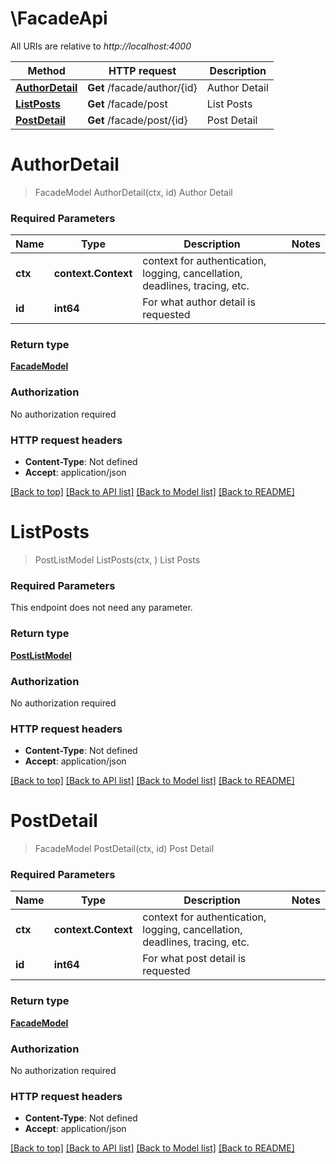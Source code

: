 # \FacadeApi

All URIs are relative to *http://localhost:4000*

Method | HTTP request | Description
------------- | ------------- | -------------
[**AuthorDetail**](FacadeApi.md#AuthorDetail) | **Get** /facade/author/{id} | Author Detail
[**ListPosts**](FacadeApi.md#ListPosts) | **Get** /facade/post | List Posts
[**PostDetail**](FacadeApi.md#PostDetail) | **Get** /facade/post/{id} | Post Detail


# **AuthorDetail**
> FacadeModel AuthorDetail(ctx, id)
Author Detail

### Required Parameters

Name | Type | Description  | Notes
------------- | ------------- | ------------- | -------------
 **ctx** | **context.Context** | context for authentication, logging, cancellation, deadlines, tracing, etc.
  **id** | **int64**| For what author detail is requested | 

### Return type

[**FacadeModel**](Facade.md)

### Authorization

No authorization required

### HTTP request headers

 - **Content-Type**: Not defined
 - **Accept**: application/json

[[Back to top]](#) [[Back to API list]](../README.md#documentation-for-api-endpoints) [[Back to Model list]](../README.md#documentation-for-models) [[Back to README]](../README.md)

# **ListPosts**
> PostListModel ListPosts(ctx, )
List Posts

### Required Parameters
This endpoint does not need any parameter.

### Return type

[**PostListModel**](PostList.md)

### Authorization

No authorization required

### HTTP request headers

 - **Content-Type**: Not defined
 - **Accept**: application/json

[[Back to top]](#) [[Back to API list]](../README.md#documentation-for-api-endpoints) [[Back to Model list]](../README.md#documentation-for-models) [[Back to README]](../README.md)

# **PostDetail**
> FacadeModel PostDetail(ctx, id)
Post Detail

### Required Parameters

Name | Type | Description  | Notes
------------- | ------------- | ------------- | -------------
 **ctx** | **context.Context** | context for authentication, logging, cancellation, deadlines, tracing, etc.
  **id** | **int64**| For what post detail is requested | 

### Return type

[**FacadeModel**](Facade.md)

### Authorization

No authorization required

### HTTP request headers

 - **Content-Type**: Not defined
 - **Accept**: application/json

[[Back to top]](#) [[Back to API list]](../README.md#documentation-for-api-endpoints) [[Back to Model list]](../README.md#documentation-for-models) [[Back to README]](../README.md)

